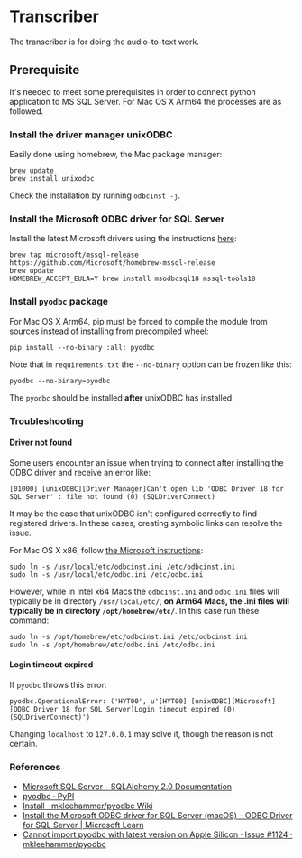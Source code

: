 # Transcriber

The transcriber is for doing the audio-to-text work.

## Prerequisite

It's needed to meet some prerequisites in order to connect python application to MS SQL Server. For Mac OS X Arm64 the
processes are as followed.

### Install the driver manager unixODBC

Easily done using homebrew, the Mac package manager:

```shell
brew update
brew install unixodbc
```

Check the installation by running `odbcinst -j`.

### Install the Microsoft ODBC driver for SQL Server

Install the latest Microsoft drivers using the
instructions [here](https://learn.microsoft.com/en-us/sql/connect/odbc/linux-mac/install-microsoft-odbc-driver-sql-server-macos):

```shell
brew tap microsoft/mssql-release https://github.com/Microsoft/homebrew-mssql-release
brew update
HOMEBREW_ACCEPT_EULA=Y brew install msodbcsql18 mssql-tools18
```

### Install `pyodbc` package

For Mac OS X Arm64, pip must be forced to compile the module from sources instead of installing from precompiled wheel:

```shell
pip install --no-binary :all: pyodbc
```

Note that in `requirements.txt` the `--no-binary` option can be frozen like this:

```text
pyodbc --no-binary=pyodbc
```

The `pyodbc` should be installed **after** unixODBC has installed.

### Troubleshooting

#### Driver not found

Some users encounter an issue when trying to connect after installing the ODBC driver and receive an error like:

```text
[01000] [unixODBC][Driver Manager]Can't open lib 'ODBC Driver 18 for SQL Server' : file not found (0) (SQLDriverConnect)
```

It may be the case that unixODBC isn't configured correctly to find registered drivers. In these cases, creating
symbolic links can resolve the issue.

For Mac OS X x86,
follow [the Microsoft instructions](https://learn.microsoft.com/en-us/sql/connect/odbc/linux-mac/install-microsoft-odbc-driver-sql-server-macos?view=sql-server-ver16#troubleshooting):

```shell
sudo ln -s /usr/local/etc/odbcinst.ini /etc/odbcinst.ini
sudo ln -s /usr/local/etc/odbc.ini /etc/odbc.ini
```

However, while in Intel x64 Macs the `odbcinst.ini` and `odbc.ini` files will typically be in
directory `/usr/local/etc/`, **on Arm64 Macs, the .ini files will typically be in directory `/opt/homebrew/etc/`**. In
this case run these command:

```shell
sudo ln -s /opt/homebrew/etc/odbcinst.ini /etc/odbcinst.ini
sudo ln -s /opt/homebrew/etc/odbc.ini /etc/odbc.ini
```

#### Login timeout expired

If `pyodbc` throws this error:

```text
pyodbc.OperationalError: ('HYT00', u'[HYT00] [unixODBC][Microsoft][ODBC Driver 18 for SQL Server]Login timeout expired (0) (SQLDriverConnect)')
```

Changing `localhost` to `127.0.0.1` may solve it, though the reason is not certain.

### References

- [Microsoft SQL Server - SQLAlchemy 2.0 Documentation](https://docs.sqlalchemy.org/en/20/dialects/mssql.html)
- [pyodbc · PyPI](https://pypi.org/project/pyodbc/)
- [Install · mkleehammer/pyodbc Wiki](https://github.com/mkleehammer/pyodbc/wiki/Install)
- [Install the Microsoft ODBC driver for SQL Server (macOS) - ODBC Driver for SQL Server | Microsoft Learn](https://learn.microsoft.com/en-us/sql/connect/odbc/linux-mac/install-microsoft-odbc-driver-sql-server-macos)
- [Cannot import pyodbc with latest version on Apple Silicon · Issue #1124 · mkleehammer/pyodbc](https://github.com/mkleehammer/pyodbc/issues/1124)
